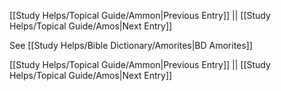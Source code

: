 [[Study Helps/Topical Guide/Ammon|Previous Entry]]  ||  [[Study Helps/Topical Guide/Amos|Next Entry]]

 See [[Study Helps/Bible Dictionary/Amorites|BD Amorites]]

[[Study Helps/Topical Guide/Ammon|Previous Entry]]  ||  [[Study Helps/Topical Guide/Amos|Next Entry]]